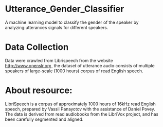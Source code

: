 # Utterance_Gender_Classifier
A machine learning model to classify the gender of the speaker by analyzing utterances signals for different speakers.

# Data Collection
Data were crawled from Librispeech from the website http://www.openslr.org, the dataset of utterance audio consists of multiple speakers of large-scale (1000 hours) corpus of read English speech.

# About resource:

LibriSpeech is a corpus of approximately 1000 hours of 16kHz read English speech, prepared by Vassil Panayotov with the assistance of Daniel Povey. The data is derived from read audiobooks from the LibriVox project, and has been carefully segmented and aligned.

